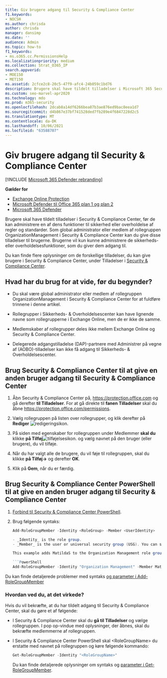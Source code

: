 ```yaml
---
title: Giv brugere adgang til Security & Compliance Center
f1.keywords:
- NOCSH
ms.author: chrisda
author: chrisda
manager: dansimp
ms.date: ''
audience: Admin
ms.topic: how-to
f1_keywords:
- ms.o365.cc.PermissionsHelp
ms.localizationpriority: medium
ms.collection: Strat_O365_IP
search.appverid:
- MOE150
- MET150
ms.assetid: 2cfce2c8-20c5-47f9-afc4-24b059c1bd76
description: Brugere skal have tildelt tilladelser i Microsoft 365 Security & Compliance Center, før de kan administrere en af dens sikkerheds- eller overholdelsesfunktioner.
ms.custom: seo-marvel-apr2020
ms.technology: mdo
ms.prod: m365-security
ms.openlocfilehash: 2dcab8a14df6266bea87b3ae876ed9bac8eea1d7
ms.sourcegitcommit: d4b867e37bf741528ded7fb289e4f6847228d2c5
ms.translationtype: MT
ms.contentlocale: da-DK
ms.lasthandoff: 10/06/2021
ms.locfileid: "63588707"
---
```

# <a name="give-users-access-to-the-security--compliance-center"></a>Giv brugere adgang til Security & Compliance Center

[!INCLUDE [Microsoft 365 Defender rebranding](../includes/microsoft-defender-for-office.md)]

**Gælder for**
- [Exchange Online Protection](exchange-online-protection-overview.md)
- [Microsoft Defender til Office 365 plan 1 og plan 2](defender-for-office-365.md)
- [Microsoft 365 Defender](../defender/microsoft-365-defender.md)

Brugere skal have tildelt tilladelser i Security & Compliance Center, før de kan administrere en af dens funktioner til sikkerhed eller overholdelse af regler og standarder. Som global administrator eller medlem af rollegruppen OrganizationManagement i Security & Compliance Center kan du give disse tilladelser til brugerne. Brugerne vil kun kunne administrere de sikkerheds- eller overholdelsesfunktioner, som du giver dem adgang til.

Du kan finde flere oplysninger om de forskellige tilladelser, du kan give brugere i Security & Compliance Center, under Tilladelser i [Security & Compliance Center](permissions-in-the-security-and-compliance-center.md).

## <a name="what-do-you-need-to-know-before-you-begin"></a>Hvad har du brug for at vide, før du begynder?

- Du skal være global administrator eller medlem af rollegruppen OrganizationManagement i Security & Compliance Center for at fuldføre trinnene i denne artikel.

- Rollegrupper i Sikkerheds- & Overholdelsescenter kan have lignende navne som rollegrupperne i Exchange Online, men de er ikke de samme.

- Medlemskaber af rollegrupper deles ikke mellem Exchange Online og Security & Compliance Center.

- Delegerede adgangstilladelse (DAP)-partnere med Administrer på vegne af (AOBO)-tilladelser kan ikke få adgang til Sikkerheds- & Overholdelsescenter.

## <a name="use-the-security--compliance-center-to-give-another-user-access-to-the-security--compliance-center"></a>Brug Security & Compliance Center til at give en anden bruger adgang til Security & Compliance Center

1. Åbn Security & Compliance Center på, <https://protection.office.com> og gå derefter **til Tilladelser**. For at gå direkte til **fanen Tilladelser** skal du åbne <https://protection.office.com/permissions>.

2. Vælg rollegruppen på listen over rollegrupper, og klik derefter på **Rediger** ![redigeringsikon.](../../media/O365-MDM-CreatePolicy-EditIcon.gif)

3. På siden med egenskaber for rollegruppen under Medlemmer **skal du** klikke **på Tilføj**![ tilføjelsesikon.](../../media/ITPro-EAC-AddIcon.gif) og vælg navnet på den bruger (eller brugere), du vil tilføje.

4. Når du har valgt alle de brugere, du vil føje til rollegruppen, skal du klikke **på Tilføj-\>** og derefter **OK**.

5. Klik på **Gem**, når du er færdig.

## <a name="use-security--compliance-center-powershell-to-give-another-user-access-to-the-security--compliance-center"></a>Brug Security & Compliance Center PowerShell til at give en anden bruger adgang til Security & Compliance Center

1. [Forbind til Security & Compliance Center PowerShell](/powershell/exchange/connect-to-scc-powershell).

2. Brug følgende syntaks:

   ```powershell
   Add-RoleGroupMember -Identity <RoleGroup> -Member <UserIdentity>

   - _Identity_ is the role group.
   - _Member_ is the user or universal security group (USG). You can specify only one member at a time.

   This example adds MatildaS to the Organization Management role group.

   ```PowerShell
   Add-RoleGroupMember -Identity "Organization Management" -Member MatildaS
   ```

Du kan finde detaljerede problemer med syntaks [og parameter i Add-RoleGroupMember](/powershell/module/exchange/add-rolegroupmember)

### <a name="how-do-you-know-this-worked"></a>Hvordan ved du, at det virkede?

Hvis du vil bekræfte, at du har tildelt adgang til Security & Compliance Center, skal du gøre et af følgende:

- I Security & Compliance Center skal du **gå til Tilladelser** og vælge rollegruppen. I pop op-vindue med oplysninger, der åbnes, skal du bekræfte medlemmerne af rollegruppen.

- I Security & Compliance Center PowerShell skal \<RoleGroupName\> du erstatte med navnet på rollegruppen og køre følgende kommando:

  ```powershell
  Get-RoleGroupMember -Identity "<RoleGroupName>"
  ```

  Du kan finde detaljerede oplysninger om syntaks og [parameter i Get-RoleGroupMember](/powershell/module/exchange/Get-RoleGroupMember).